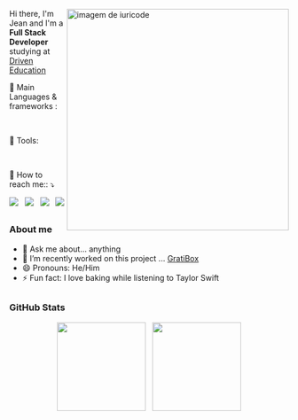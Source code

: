 <div>
 <img src="https://raw.githubusercontent.com/MicaelliMedeiros/micaellimedeiros/master/image/computer-illustration.png" min-width="400px" max-width="400px" width="400px" align="right" alt="imagem de iuricode">

  Hi there, I'm Jean and I'm a  <strong>Full Stack Developer</strong> studying at [Driven Education](https://www.driven.com.br/) 

<p align="left">
  💼 Main Languages & frameworks :
 </p>
<img src="https://img.shields.io/badge/Node.js-339933?style=for-the-badge&logo=nodedotjs&logoColor=white" alt=""/> 
 <img src="https://img.shields.io/badge/Jest-C21325?style=for-the-badge&logo=jest&logoColor=white" alt=""/> 
 <img src="https://img.shields.io/badge/React-20232A?style=for-the-badge&logo=react&logoColor=61DAFB" alt=""/>
 <img src="https://img.shields.io/badge/JavaScript-323330?style=for-the-badge&logo=javascript&logoColor=F7DF1E" alt=""/>
 <img src="https://img.shields.io/badge/styled--components-DB7093?style=for-the-badge&logo=styled-components&logoColor=white" alt=""/>

<p align="left">
  💼 Tools:
 </p>
 <img src="https://img.shields.io/badge/Git-F05032?style=for-the-badge&logo=git&logoColor=white" alt=""/>
 <img src="https://img.shields.io/badge/GitHub-100000?style=for-the-badge&logo=github&logoColor=white" alt=""/>
 <img src="https://img.shields.io/badge/Visual_Studio_Code-0078D4?style=for-the-badge&logo=visual%20studio%20code&logoColor=white" alt=""/>
 <img src="https://img.shields.io/badge/Vercel-000000?style=for-the-badge&logo=vercel&logoColor=white" alt=""/>
 <img src="https://img.shields.io/badge/Heroku-430098?style=for-the-badge&logo=heroku&logoColor=white" alt=""/>


<p align="left">
  💌 How to reach me:: ⤵️
</p>
 
 [<img src="https://img.shields.io/badge/linkedin-%230077B5.svg?&style=for-the-badge&logo=linkedin&logoColor=white" />](https://www.linkedin.com/in/jean-frança-4b1ab121a/) <span>&nbsp;</span> [<img src = "https://img.shields.io/badge/instagram-%23E4405F.svg?&style=for-the-badge&logo=instagram&logoColor=white">](https://www.instagram.com/jean13franca/) <span>&nbsp;</span> [<img src = "https://img.shields.io/badge/Gmail-D14836?style=for-the-badge&logo=gmail&logoColor=white">](mailto:jean13franca@gmail.com) <span>&nbsp;</span> [<img src = "https://img.shields.io/badge/WhatsApp-25D366?style=for-the-badge&logo=whatsapp&logoColor=white">](https://wa.me/5532998002025) 
##
</div>

### About me

- 💬 Ask me about... anything
- 🔭 I’m recently worked on this project ... [GratiBox](https://grati-box-front.vercel.app)
- 😄 Pronouns: He/Him
- ⚡ Fun fact: I love baking while listening to Taylor Swift
 ##
 


### GitHub Stats
<div align=center>
  <img height="160em" src="https://github-readme-stats.vercel.app/api?username=jefranca&show_icons=true&theme=tokyonight&include_all_commits=true&count_private=true"/>  <span>&nbsp;</span>  <img height="160Em" src="https://github-readme-stats.vercel.app/api/top-langs/?username=jefranca&layout=compact&langs_count=16&theme=tokyonight"/>
 </div
 




<!--
**jefranca/jefranca** is a ✨ _special_ ✨ repository because its `README.md` (this file) appears on your GitHub profile.

Here are some ideas to get you started:

- 🔭 I’m currently working on ...
- 🌱 I’m currently learning ...
- 👯 I’m looking to collaborate on ...
- 🤔 I’m looking for help with ...
- 💬 Ask me about ...
- 📫 How to reach me: ...
- 😄 Pronouns: ...
- ⚡ Fun fact: ...
-->
